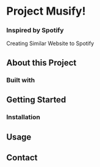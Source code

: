 # Project Musify!
### Inspired by Spotify

Creating Similar Website to Spotify

## About this Project


### Built with


## Getting Started

### Installation



## Usage


## Contact
